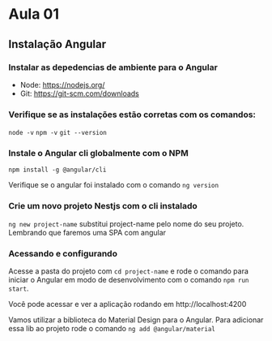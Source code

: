 # Aula 01
## Instalação Angular

### Instalar as depedencias de ambiente para o Angular

  * Node: https://nodejs.org/
  * Git: https://git-scm.com/downloads

### Verifique se as instalações estão corretas com os comandos:

`node -v`
`npm -v`
`git --version`

### Instale o Angular cli globalmente com o NPM

`npm install -g @angular/cli`

Verifique se o angular foi instalado com o comando `ng version`

### Crie um novo projeto Nestjs com o cli instalado

`ng new project-name` substitui project-name pelo nome do seu projeto. Lembrando que faremos uma SPA com angular

### Acessando e configurando

Acesse a pasta do projeto com `cd project-name` e rode o comando para iniciar o Angular em modo de desenvolvimento com o comando `npm run start`.

Você pode acessar e ver a aplicação rodando em http://localhost:4200

Vamos utilizar a biblioteca do Material Design para o Angular. Para adicionar essa lib ao projeto rode o comando `ng add @angular/material`
